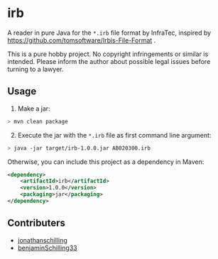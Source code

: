 # irb

A reader in pure Java for the `*.irb` file format by InfraTec,
inspired by https://github.com/tomsoftware/Irbis-File-Format .

This is a pure hobby project. No copyright infringements or similar is intended.
Please inform the author about possible legal issues before turning to a lawyer.

## Usage

1. Make a jar:

```bash
> mvn clean package
```

2. Execute the jar with the `*.irb` file as first command line argument:
 
```bash
> java -jar target/irb-1.0.0.jar AB020300.irb
```

Otherwise, you can include this project as a dependency in Maven:

```xml
<dependency>
    <artifactId>irb</artifactId>
    <version>1.0.0</version>
    <packaging>jar</packaging>
</dependency>
```

## Contributers

 * [jonathanschilling](https://github.com/jonathanschilling)
 * [benjaminSchilling33](https://github.com/benjaminschilling33)
 
